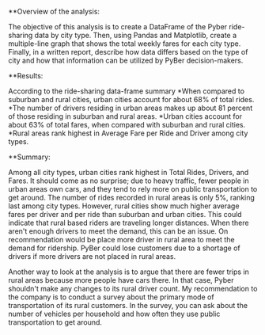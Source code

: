 **Overview of the analysis:

The objective of this analysis is to create a DataFrame of the Pyber ride-sharing data by city type. Then, using Pandas and Matplotlib, create a multiple-line graph that shows the total weekly fares for each city type. Finally, in a written report,  describe how data differs based on the type of city and how that information can be utilized by PyBer decision-makers.

**Results:

According to the ride-sharing data-frame summary
*When compared to suburban and rural cities, urban cities account for about 68% of total rides.
*The number of drivers residing in urban areas makes up about 81 percent of those residing in suburban and rural areas. 
*Urban cities account for about 63% of total fares, when compared with suburban and rural cities.  
*Rural areas rank highest in Average Fare per Ride and Driver among city types.

**Summary: 

Among all city types, urban cities rank highest in Total Rides, Drivers, and Fares. It should come as no surprise; due to heavy traffic, fewer people in urban areas own cars, and they tend to rely more on public transportation to get around. The number of rides recorded in rural areas is only 5%, ranking last among city types. However, rural cities show much higher average fares per driver and per ride than suburban and urban cities. This could indicate that rural based riders are traveling longer distances. When there aren't enough drivers to meet the demand, this can be an issue. On recommendation would be place more driver in rural area to meet the demand for ridership. PyBer could lose customers due to a shortage of drivers if more drivers are not placed in rural areas.

Another way to look at the analysis is to argue that there are fewer trips in rural areas because more people have cars there. In that case, Pyber shouldn't make any changes to its rural driver count. My recommendation to the company is to conduct a survey about the primary mode of transportation of its rural customers. In the survey, you can ask about the number of vehicles per household and how often they use public transportation to get around.   
